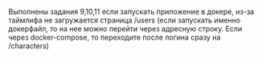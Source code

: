 Выполнены задания 9,10,11 если запускать приложение в докере, из-за таймлифа не загружается страница /users 
(если запускать именно докерфайл, то на нее можно перейти через адресную строку. Если через docker-compose, то переходите после логина сразу на /characters)
